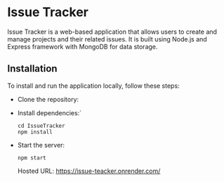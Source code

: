 # Issue Tracker
Issue Tracker is a web-based application that allows users to create and manage projects and their related issues. It is built using Node.js and Express framework with MongoDB for data storage.

## Installation
To install and run the application locally, follow these steps:

- Clone the repository:

    

- Install dependencies:`
    ```
    cd IssueTracker
    npm install
    ```
 - Start the server:
 
    `npm start`
    
    Hosted URL:
    https://issue-teacker.onrender.com/
